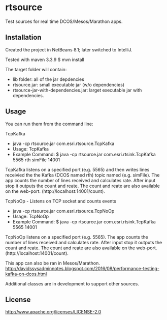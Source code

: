 # rtsource

Test sources for real time DCOS/Mesos/Marathon apps.

## Installation

Created the project in NetBeans 8.1; later switched to IntelliJ.

Tested with maven 3.3.9
$ mvn install 

The target folder will contain:
- lib folder: all of the jar depdencies
- rtsource.jar: small executable jar (w/o dependencies)
- rtsource-jar-with-dependencies.jar: larget executable jar with dependencies.

## Usage

You can run them from the command line:

TcpKafka
- java -cp rtsource.jar com.esri.rtsource.TcpKafka 
- Usage: TcpKafka <port-to-listen-on> <broker-list-or-hub-name> <topic> <web-port>
- Example Command: $ java -cp rtsource.jar com.esri.rtsink.TcpKafka 5565 rth simFile 14001

TcpKafka listens on a specified port (e.g. 5565) and then writes lines receivied the the Kafka (DCOS named rth) topic named (e.g. simFile). The app counts the number of lines received and calculates rate. After input stop it outputs the count and reate.  The count and reate are also available on the web-port. (http://localhost:14001/count).

TcpNoOp - Listens on TCP socket and counts events
- java -cp rtsource.jar com.esri.rtsource.TcpNoOp
- Usage: TcpNoOp <port-to-listen-on>  <web-port>
- Example Command: $ java -cp rtsource.jar com.esri.rtsink.TcpKafka 5565 14001

TcpNoOp listens on a specified port (e.g. 5565). The app counts the number of lines received and calculates rate. After input stop it outputs the count and reate.  The count and reate are also available on the web-port. (http://localhost:14001/count).

This app can also be ran in Mesos/Marathon.  http://davidssysadminnotes.blogspot.com/2016/08/performance-testing-kafka-on-dcos.html 

Additional classes are in development to support other sources.

## License

http://www.apache.org/licenses/LICENSE-2.0 
